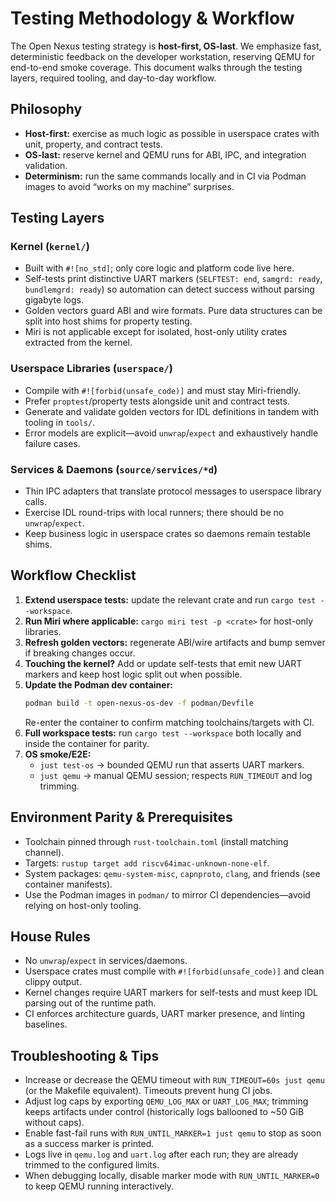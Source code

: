 <!--
Licensed under the Apache License, Version 2.0 (the "License");
you may not use this file except in compliance with the License.
You may obtain a copy of the License at

    http://www.apache.org/licenses/LICENSE-2.0

Unless required by applicable law or agreed to in writing, software
distributed under the License is distributed on an "AS IS" BASIS,
WITHOUT WARRANTIES OR CONDITIONS OF ANY KIND, either express or implied.
See the License for the specific language governing permissions and
limitations under the License.
-->

# Testing Methodology & Workflow

The Open Nexus testing strategy is **host-first, OS-last**. We emphasize fast,
deterministic feedback on the developer workstation, reserving QEMU for
end-to-end smoke coverage. This document walks through the testing layers,
required tooling, and day-to-day workflow.

## Philosophy

- **Host-first:** exercise as much logic as possible in userspace crates with
  unit, property, and contract tests.
- **OS-last:** reserve kernel and QEMU runs for ABI, IPC, and integration
  validation.
- **Determinism:** run the same commands locally and in CI via Podman images to
  avoid “works on my machine” surprises.

## Testing Layers

### Kernel (`kernel/`)

- Built with `#![no_std]`; only core logic and platform code live here.
- Self-tests print distinctive UART markers (`SELFTEST: end`, `samgrd: ready`,
  `bundlemgrd: ready`) so automation can detect success without parsing gigabyte
  logs.
- Golden vectors guard ABI and wire formats. Pure data structures can be split
  into host shims for property testing.
- Miri is not applicable except for isolated, host-only utility crates extracted
  from the kernel.

### Userspace Libraries (`userspace/`)

- Compile with `#![forbid(unsafe_code)]` and must stay Miri-friendly.
- Prefer `proptest`/property tests alongside unit and contract tests.
- Generate and validate golden vectors for IDL definitions in tandem with
  tooling in `tools/`.
- Error models are explicit—avoid `unwrap`/`expect` and exhaustively handle
  failure cases.

### Services & Daemons (`source/services/*d`)

- Thin IPC adapters that translate protocol messages to userspace library calls.
- Exercise IDL round-trips with local runners; there should be no `unwrap`/`expect`.
- Keep business logic in userspace crates so daemons remain testable shims.

## Workflow Checklist

1. **Extend userspace tests:** update the relevant crate and run
   `cargo test --workspace`.
2. **Run Miri where applicable:** `cargo miri test -p <crate>` for host-only
   libraries.
3. **Refresh golden vectors:** regenerate ABI/wire artifacts and bump semver if
   breaking changes occur.
4. **Touching the kernel?** Add or update self-tests that emit new UART markers
   and keep host logic split out when possible.
5. **Update the Podman dev container:**
   ```bash
   podman build -t open-nexus-os-dev -f podman/Devfile
   ```
   Re-enter the container to confirm matching toolchains/targets with CI.
6. **Full workspace tests:** run `cargo test --workspace` both locally and inside
   the container for parity.
7. **OS smoke/E2E:**
   - `just test-os` → bounded QEMU run that asserts UART markers.
   - `just qemu` → manual QEMU session; respects `RUN_TIMEOUT` and log trimming.

## Environment Parity & Prerequisites

- Toolchain pinned through `rust-toolchain.toml` (install matching channel).
- Targets: `rustup target add riscv64imac-unknown-none-elf`.
- System packages: `qemu-system-misc`, `capnproto`, `clang`, and friends (see
  container manifests).
- Use the Podman images in `podman/` to mirror CI dependencies—avoid relying on
  host-only tooling.

## House Rules

- No `unwrap`/`expect` in services/daemons.
- Userspace crates must compile with `#![forbid(unsafe_code)]` and clean clippy
  output.
- Kernel changes require UART markers for self-tests and must keep IDL parsing
  out of the runtime path.
- CI enforces architecture guards, UART marker presence, and linting baselines.

## Troubleshooting & Tips

- Increase or decrease the QEMU timeout with `RUN_TIMEOUT=60s just qemu` (or the
  Makefile equivalent). Timeouts prevent hung CI jobs.
- Adjust log caps by exporting `QEMU_LOG_MAX` or `UART_LOG_MAX`; trimming keeps
  artifacts under control (historically logs ballooned to ~50 GiB without caps).
- Enable fast-fail runs with `RUN_UNTIL_MARKER=1 just qemu` to stop as soon as a
  success marker is printed.
- Logs live in `qemu.log` and `uart.log` after each run; they are already
  trimmed to the configured limits.
- When debugging locally, disable marker mode with `RUN_UNTIL_MARKER=0` to keep
  QEMU running interactively.
